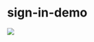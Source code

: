 # sign-in-demo

![](https://upload-images.jianshu.io/upload_images/18574809-e0bbb16e09b14215.png?imageMogr2/auto-orient/strip%7CimageView2/2/w/1240)

